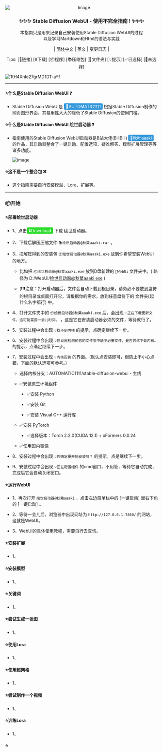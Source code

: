<p align="center">
<img src="https://cdn-uploads.huggingface.co/production/uploads/65ea1c7c88cb0da4669a18bf/fbz7IrfN9l7O92urnepX5.jpeg" alt="Image" style="display: block; margin: auto;" />
</p>

<h3 align="center">✨✨✨ Stable Diffusion WebUI - 使用不完全指南 ! ✨✨✨</h3>

<p align="center">本指南只是用来记录自己安装使用Stable Diffusion WebUI的过程<br>
以及学习Martdown和Html的语法与实践</p>

<div align="center">
  
| [简体中文](https://github.com/StrangeJoe2613/Stable_Diffusion_WebUI_Incomplete_Guide) | [英文](https://github.com/StrangeJoe2613/Stable_Diffusion_WebUI_Incomplete_Guide/blob/main/README.en_US.md) | [变更日志]() |
</div>

<p align="center">
Tips:
<a>[🔗链接]</a> <a>[⬇️下载]</a> <a>[📦程序]</a> <a>[📚压缩包]</a> <a>[📁文件夹]</a> <a>[💡提示]</a> <a>[✅已选择]</a> <a>[🔳未选择]</a>
</p>

![TtH4XnIe27grMD1DT-aYf](https://github.com/StrangeJoe2613/Stable_Diffusion_WebUI_Incomplete_Guide/assets/107075016/869afb2f-8cbb-4a32-b8fc-be449aa50225)

---

#### ⭐什么是Stable Diffusion WebUI ❓
 - Stable Diffusion WebUI是 <a href="https://github.com/AUTOMATIC1111/stable-diffusion-webui" style="background-color: #3498db; color: #ffffff; padding: 2px 6px; text-decoration: none; border-radius: 4px;">🔗AUTOMATIC1111</a> 根据Stable Diffusion制作的网页图形界面，其易用性大大的降低了Stable Diffusion的使用门槛。

#### ⭐什么是Stable Diffusion WebUI 绘世启动器 ❓
 - 指南使用的Stable Diffusion WebUI启动器是B站大佬(BiliBili) <a href="https://space.bilibili.com/12566101" style="background-color: #3498db; color: #ffffff; padding: 2px 6px; text-decoration: none; border-radius: 4px;">🔗秋叶aaaki</a> 的作品，其启动器整合了一键启动、配置选项、疑难解答、模型扩展管理等等诸多功能。

   ![image](https://github.com/StrangeJoe2613/Stable_Diffusion_WebUI_Incomplete_Guide/assets/107075016/7312e3e9-84ad-4aa5-8eac-e31bb088d0f8)

#### ⭐这不是一个整合包 ❌
 - 这个指南需要自行安装模型、Lora、扩展等。

---


### 📦开始

#### ⭐部署绘世启动器

 - 1、点击<a href="https://github.com/StrangeJoe2613/Stable_Diffusion_WebUI_Incomplete_Guide/raw/main/%E7%BB%98%E4%B8%96%E5%90%AF%E5%8A%A8%E5%99%A8@%E7%A7%8B%E8%91%89aaaki.rar" style="background-color: #2CDC2C; color: #ffffff; padding: 2px 6px; text-decoration: none; border-radius: 4px;">⬇️Download</a> 下载 绘世启动器。 

 - 2、下载后解压压缩文件 `📚绘世启动器@秋葉aaaki.rar` 。
 
 - 3、把解压得到的安装包 `📦绘世启动器@秋葉aaaki.exe` 放到你希望安装WebUI的地方。
   
     - 比如把 `📦绘世启动器@秋葉aaaki.exe` 放到D盘新建的 `📁WebUi` 文件夹中。( 路径为 D:/WebUI/绘世启动器@秋葉aaaki.exe )
       
     - (❗❗❗注意：打开启动器后，文件会自动下载到根目录，请务必不要放到盘符的根目录或桌面打开它，请根据你的需求，放到任意盘符下的 文件夹(起什么名字都行) 中。
       
 - 4、打开文件夹中的 `📦绘世启动器@秋葉aaaki.exe` 后，会出现 `💡正在下载更新文件，这可能需要一会儿时间。` ，这是它在安装启动器必须的文件，等待就行了。
 
 - 5、安装过程中会出现 `💡找不到内核` 的提示，点确定继续下一步。
 
 - 6、安装过程中会出现 `💡启动器检测的您的文件夹中缺少必要文件，是否尝试下载内核。` 的提示，点确定继续下一步。
 
 - 7、安装过程中会出现 `💡内核安装` 的界面。(默认点安装即可，但防止不小心点错，下面的默认选项可参考。)
   
     - 选择内核分支：AUTOMATIC1111/stable-diffusion-webui - 主线
       
     - ✅安装原生环境组件
       
       - ✅安装 Python
         
       - ✅安装 Git
         
       - ✅安装 Visual C++ 运行库
         
     - ✅安装 PyTorch
       
       - ✅选择版本：Torch 2.2.0(CUDA 12.1) + xFormers 0.0.24
         
     - ✅使用国内镜像
       
 - 8、安装过程中会出现 `💡你确定要开始安装吗？` 的提示，点是继续下一步。
 
 - 9、安装过程中会出现 `💡正在配置组件` 的cmd窗口，不用管，等待它自动完成，完成后它会自动关闭窗口。

#### ⭐运行WebUI

 - 1、再次打开 `绘世启动器@秋葉aaaki` ，点击左边菜单栏中的 [一键启动] 里右下角的 [一键启动] 。

 - 2、等待一会儿后，浏览器中出现网址为 `http://127.0.0.1:7860/` 的网站，这就是WebUI。

 - 3、WebUI的具体使用教程，需要自行去查询。

#### ⭐安装扩展

 - 1、

#### ⭐安装模型

 - 1、

#### ⭐关键词

 - 1、

#### ⭐尝试生成一张图

 - 1、

#### ⭐使用Lora

 - 1、

#### ⭐使用超网格

 - 1、

#### ⭐尝试制作一个视频

 - 1、

#### ⭐训练Lora

 - 1、

#### ⭐
